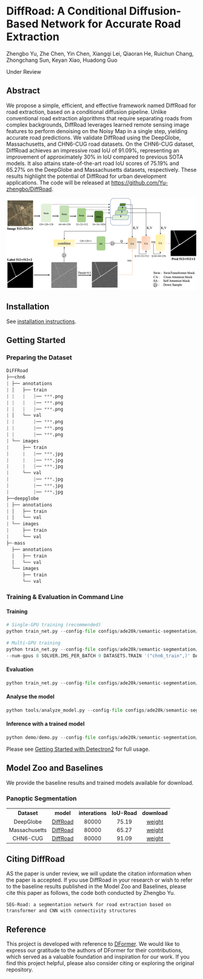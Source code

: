# DiffRoad: A Conditional Diffusion-Based Network for Accurate Road Extraction

Zhengbo Yu, Zhe Chen, Yin Chen, Xiangqi Lei, Qiaoran He, Ruichun Chang, Zhongchang Sun, Keyan Xiao, Huadong Guo
<td align="center">Under Review</td>


## Abstract
We propose a simple, efficient, and effective framework named DiffRoad for road extraction, based on a conditional diffusion pipeline. Unlike conventional road extraction algorithms that require separating roads from complex backgrounds, DiffRoad leverages learned remote sensing image features to perform denoising on the Noisy Map in a single step, yielding accurate road predictions. We validate DiffRoad using the DeepGlobe, Massachusetts, and CHN6-CUG road datasets. On the CHN6-CUG dataset, DiffRoad achieves an impressive road IoU of 91.09%, representing an improvement of approximately 30% in IoU compared to previous SOTA models. It also attains state-of-the-art road IoU scores of 75.19% and 65.27% on the DeepGlobe and Massachusetts datasets, respectively. These results highlight the potential of DiffRoad for urban development applications. The code will be released at https://github.com/Yu-zhengbo/DiffRoad.

![alt text](image.png)
## Installation

See [installation instructions](INSTALL.md).

## Getting Started

### Preparing the Dataset 
```python
DiFFRoad
├──chn6
| ├── annotations
| │   ├── train
| |   |   |── ***.png
| |   |   |── ***.png
| |   |   |── ***.png
| │   └── val
| |       |── ***.png
| |       |── ***.png
| |       |── ***.png
| └── images
|     ├── train
|     |   |── ***.jpg
|     |   |── ***.jpg
|     |   |── ***.jpg
|     └── val
|         |── ***.jpg
|         |── ***.jpg
|         |── ***.jpg
├──deepglobe
| ├── annotations
| │   ├── train
| │   └── val
| └── images
|     ├── train
|     └── val
├─-mass
  ├── annotations
  │   ├── train
  │   └── val
  └── images
      ├── train
      └── val
```


### Training & Evaluation in Command Line

#### Training
````python
# Single-GPU training (recommended)
python train_net.py --config-file configs/ade20k/semantic-segmentation/swin/diffroad_swin_base_384_bs16_80k_res512.yaml --num-gpus 1 SOLVER.IMS_PER_BATCH 9 DATASETS.TRAIN '("chn6_train",)' DATASETS.TEST '("chn6_val",)'
````

````python
# Multi-GPU training
python train_net.py --config-file configs/ade20k/semantic-segmentation/swin/diffroad_swin_base_384_bs16_80k_res512.yaml
--num-gpus 8 SOLVER.IMS_PER_BATCH 9 DATASETS.TRAIN '("chn6_train",)' DATASETS.TEST '("chn6_val",)'
````

#### Evaluation
````python
python train_net.py --config-file configs/ade20k/semantic-segmentation/swin/diffroad_swin_base_384_bs16_80k_res512.yaml --eval-only MODEL.WEIGHTS /path/to/checkpoint_file
````

####  Analyse the model
````python
python tools/analyze_model.py --config-file configs/ade20k/semantic-segmentation/swin/diffroad_swin_base_384_bs16_80k_res512.yaml --tasks flop parameter  --use-fixed-input-size
````


#### Inference with a trained model
````python
python demo/demo.py --config-file configs/ade20k/semantic-segmentation/swin/diffroad_swin_base_384_bs16_80k_res512.yaml --input chn6/images/val --output ./chn6Result --opts MODEL.WEIGHTS path/to/checkpoint.pth MODEL.DEVICE cpu
````

Please see [Getting Started with Detectron2](https://github.com/facebookresearch/detectron2/blob/master/GETTING_STARTED.md) for full usage.


## Model Zoo and Baselines

We provide the baseline results and trained models available for download.

### Panoptic Segmentation

<table><tbody>
<!-- START TABLE -->
<!-- TABLE HEADER -->
<th valign="bottom">Dataset</th>
<th valign="bottom">model</th>
<th valign="bottom">interations</th>
<th valign="bottom">IoU-Road</th>
<th valign="bottom">download</th>
<!-- TABLE BODY -->
<!-- ROW: dformer_R50_bs16_50ep -->
<tr>
<td align="center">DeepGlobe</td>
<td align="left"><a href="configs/ade20k/semantic-segmentation/swin/diffroad_swin_base_384_bs16_80k_res512.yaml">DiffRoad</a></td>
<td align="center">80000</td>
<td align="center">75.19</td>
<td align="center"><a href="https://pan.baidu.com/s/1E7xx9MqpE1aw4j-70aSMlg?pwd=7ubp">weight</a></td>
</tr>

<tr>
<td align="center">Massachusetts</td>
<td align="left"><a href="configs/ade20k/semantic-segmentation/swin/diffroad_swin_base_384_bs16_80k_res512.yaml">DiffRoad</a></td>
<td align="center">80000</td>
<td align="center">65.27</td>
<td align="center"><a href="https://pan.baidu.com/s/1nniHV_j2zDTMCOIWaZkkIw?pwd=qh77">weight</a></td>
</tr>

<tr>
<td align="center">CHN6-CUG</td>
<td align="left"><a href="configs/ade20k/semantic-segmentation/swin/diffroad_swin_base_384_bs16_80k_res512.yaml">DiffRoad</a></td>
<td align="center">80000</td>
<td align="center">91.09</td>
<td align="center"><a href="https://pan.baidu.com/s/1rRmHngMrzbxDFHwU5IaHSA?pwd=qm2q">weight</a></td>
</tr>

</table>



## <a name="CitingMask2Former"></a>Citing DiffRoad

AS the paper is under review, we will update the citation information when the paper is accepted. If you use DiffRoad in your research or wish to refer to the baseline results published in the Model Zoo and Baselines, please cite this paper as follows, the code both conducted by Zhengbo Yu.

```
SEG-Road: a segmentation network for road extraction based on transformer and CNN with connectivity structures
```

## Reference

This project is developed with reference to [DFormer](https://github.com/cp3wan/DFormer). We would like to express our gratitude to the authors of DFormer for their contributions, which served as a valuable foundation and inspiration for our work. If you find this project helpful, please also consider citing or exploring the original repository.
